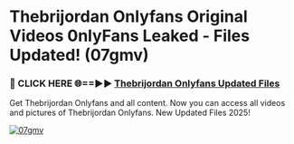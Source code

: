 # Thebrijordan Onlyfans Original Videos 0nlyFans Leaked - Files Updated! (07gmv)

<h3>🔴 CLICK HERE 🌐==►► <a href="https://tinyurl.com/ehrbuxhb" rel="nofollow">Thebrijordan Onlyfans Updated Files</a></h3>

Get Thebrijordan Onlyfans and all content. Now you can access all videos and pictures of Thebrijordan Onlyfans. New Updated Files 2025!

[![07gmv](https://i.imgur.com/lVYEuWS.gif)](https://tinyurl.com/ehrbuxhb)
